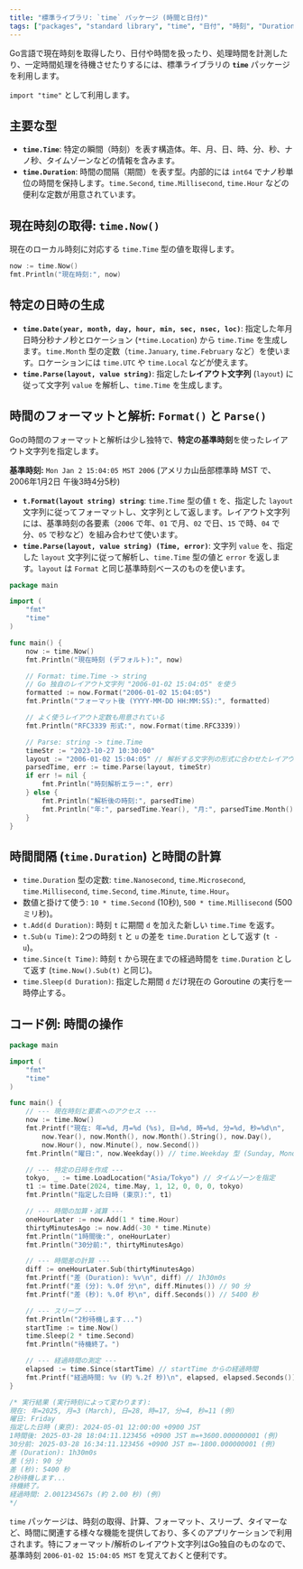 ```yaml
---
title: "標準ライブラリ: `time` パッケージ (時間と日付)"
tags: ["packages", "standard library", "time", "日付", "時刻", "Duration", "Format", "Parse", "Sleep", "Since"]
---
```


Go言語で現在時刻を取得したり、日付や時間を扱ったり、処理時間を計測したり、一定時間処理を待機させたりするには、標準ライブラリの **`time`** パッケージを利用します。

`import "time"` として利用します。

## 主要な型

*   **`time.Time`**: 特定の瞬間（時刻）を表す構造体。年、月、日、時、分、秒、ナノ秒、タイムゾーンなどの情報を含みます。
*   **`time.Duration`**: 時間の間隔（期間）を表す型。内部的には `int64` でナノ秒単位の時間を保持します。`time.Second`, `time.Millisecond`, `time.Hour` などの便利な定数が用意されています。

## 現在時刻の取得: `time.Now()`

現在のローカル時刻に対応する `time.Time` 型の値を取得します。

```go
now := time.Now()
fmt.Println("現在時刻:", now)
```

## 特定の日時の生成

*   **`time.Date(year, month, day, hour, min, sec, nsec, loc)`**: 指定した年月日時分秒ナノ秒とロケーション (`*time.Location`) から `time.Time` を生成します。`time.Month` 型の定数（`time.January`, `time.February` など）を使います。ロケーションには `time.UTC` や `time.Local` などが使えます。
*   **`time.Parse(layout, value string)`**: 指定した**レイアウト文字列** (`layout`) に従って文字列 `value` を解析し、`time.Time` を生成します。

## 時間のフォーマットと解析: `Format()` と `Parse()`

Goの時間のフォーマットと解析は少し独特で、**特定の基準時刻**を使ったレイアウト文字列を指定します。

**基準時刻:** `Mon Jan 2 15:04:05 MST 2006` (アメリカ山岳部標準時 MST で、2006年1月2日 午後3時4分5秒)

*   **`t.Format(layout string) string`**: `time.Time` 型の値 `t` を、指定した `layout` 文字列に従ってフォーマットし、文字列として返します。レイアウト文字列には、基準時刻の各要素（`2006` で年、`01` で月、`02` で日、`15` で時、`04` で分、`05` で秒など）を組み合わせて使います。
*   **`time.Parse(layout, value string) (Time, error)`**: 文字列 `value` を、指定した `layout` 文字列に従って解析し、`time.Time` 型の値と `error` を返します。`layout` は `Format` と同じ基準時刻ベースのものを使います。

```go title="Format と Parse の例"
package main

import (
	"fmt"
	"time"
)

func main() {
	now := time.Now()
	fmt.Println("現在時刻 (デフォルト):", now)

	// Format: time.Time -> string
	// Go 独自のレイアウト文字列 "2006-01-02 15:04:05" を使う
	formatted := now.Format("2006-01-02 15:04:05")
	fmt.Println("フォーマット後 (YYYY-MM-DD HH:MM:SS):", formatted)

	// よく使うレイアウト定数も用意されている
	fmt.Println("RFC3339 形式:", now.Format(time.RFC3339))

	// Parse: string -> time.Time
	timeStr := "2023-10-27 10:30:00"
	layout := "2006-01-02 15:04:05" // 解析する文字列の形式に合わせたレイアウト
	parsedTime, err := time.Parse(layout, timeStr)
	if err != nil {
		fmt.Println("時刻解析エラー:", err)
	} else {
		fmt.Println("解析後の時刻:", parsedTime)
		fmt.Println("年:", parsedTime.Year(), "月:", parsedTime.Month(), "日:", parsedTime.Day())
	}
}
```

## 時間間隔 (`time.Duration`) と時間の計算

*   `time.Duration` 型の定数: `time.Nanosecond`, `time.Microsecond`, `time.Millisecond`, `time.Second`, `time.Minute`, `time.Hour`。
*   数値と掛けて使う: `10 * time.Second` (10秒), `500 * time.Millisecond` (500ミリ秒)。
*   `t.Add(d Duration)`: 時刻 `t` に期間 `d` を加えた新しい `time.Time` を返す。
*   `t.Sub(u Time)`: 2つの時刻 `t` と `u` の差を `time.Duration` として返す (`t - u`)。
*   `time.Since(t Time)`: 時刻 `t` から現在までの経過時間を `time.Duration` として返す (`time.Now().Sub(t)` と同じ)。
*   `time.Sleep(d Duration)`: 指定した期間 `d` だけ現在の Goroutine の実行を一時停止する。

## コード例: 時間の操作

```go title="time パッケージの様々な機能"
package main

import (
	"fmt"
	"time"
)

func main() {
	// --- 現在時刻と要素へのアクセス ---
	now := time.Now()
	fmt.Printf("現在: 年=%d, 月=%d (%s), 日=%d, 時=%d, 分=%d, 秒=%d\n",
		now.Year(), now.Month(), now.Month().String(), now.Day(),
		now.Hour(), now.Minute(), now.Second())
	fmt.Println("曜日:", now.Weekday()) // time.Weekday 型 (Sunday, Monday, ...)

	// --- 特定の日時を作成 ---
	tokyo, _ := time.LoadLocation("Asia/Tokyo") // タイムゾーンを指定
	t1 := time.Date(2024, time.May, 1, 12, 0, 0, 0, tokyo)
	fmt.Println("指定した日時 (東京):", t1)

	// --- 時間の加算・減算 ---
	oneHourLater := now.Add(1 * time.Hour)
	thirtyMinutesAgo := now.Add(-30 * time.Minute)
	fmt.Println("1時間後:", oneHourLater)
	fmt.Println("30分前:", thirtyMinutesAgo)

	// --- 時間差の計算 ---
	diff := oneHourLater.Sub(thirtyMinutesAgo)
	fmt.Printf("差 (Duration): %v\n", diff) // 1h30m0s
	fmt.Printf("差 (分): %.0f 分\n", diff.Minutes()) // 90 分
	fmt.Printf("差 (秒): %.0f 秒\n", diff.Seconds()) // 5400 秒

	// --- スリープ ---
	fmt.Println("2秒待機します...")
	startTime := time.Now()
	time.Sleep(2 * time.Second)
	fmt.Println("待機終了。")

	// --- 経過時間の測定 ---
	elapsed := time.Since(startTime) // startTime からの経過時間
	fmt.Printf("経過時間: %v (約 %.2f 秒)\n", elapsed, elapsed.Seconds())
}

/* 実行結果 (実行時刻によって変わります):
現在: 年=2025, 月=3 (March), 日=28, 時=17, 分=4, 秒=11 (例)
曜日: Friday
指定した日時 (東京): 2024-05-01 12:00:00 +0900 JST
1時間後: 2025-03-28 18:04:11.123456 +0900 JST m=+3600.000000001 (例)
30分前: 2025-03-28 16:34:11.123456 +0900 JST m=-1800.000000001 (例)
差 (Duration): 1h30m0s
差 (分): 90 分
差 (秒): 5400 秒
2秒待機します...
待機終了。
経過時間: 2.001234567s (約 2.00 秒) (例)
*/
```

`time` パッケージは、時刻の取得、計算、フォーマット、スリープ、タイマーなど、時間に関連する様々な機能を提供しており、多くのアプリケーションで利用されます。特にフォーマット/解析のレイアウト文字列はGo独自のものなので、基準時刻 `2006-01-02 15:04:05 MST` を覚えておくと便利です。